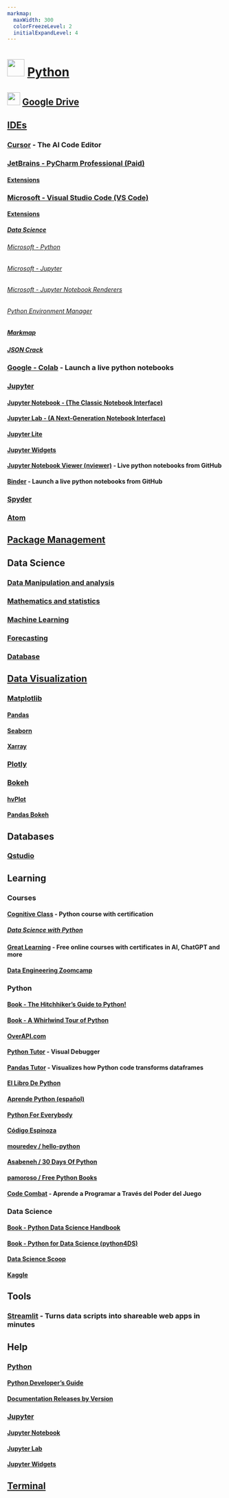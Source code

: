 ```yaml
---
markmap:
  maxWidth: 300
  colorFreezeLevel: 2
  initialExpandLevel: 4
---
```


# <img src='https://i.imgur.com/5WuXRVs.png' style='height:40px;width:auto'> [Python](https://www.python.org/)

## <img src='https://i.imgur.com/ZNXS54N.png' style='height:30px;width:auto'> [Google Drive](https://drive.google.com/drive/folders/1I-snULJDTEnnWbSr94ruXZhyKSrVr5xp?usp=drive_link)

## [IDEs](https://docs.anaconda.com/free/working-with-conda/ide-tutorials/)

### [Cursor](https://www.cursor.com/) - The AI Code Editor

### [JetBrains - PyCharm Professional (Paid)](https://www.jetbrains.com/pycharm/)
#### [Extensions](https://plugins.jetbrains.com/pycharm)

### [Microsoft - Visual Studio Code (VS Code)](../meta/index.md)
#### [Extensions](https://marketplace.visualstudio.com/)
##### [Data Science](https://marketplace.visualstudio.com/search?target=VSCode&category=Data%20Science&sortBy=Installs)
###### [Microsoft - Python](https://marketplace.visualstudio.com/items?itemName=ms-python.python)
###### [Microsoft - Jupyter](https://marketplace.visualstudio.com/items?itemName=ms-toolsai.jupyter)
###### [Microsoft - Jupyter Notebook Renderers](https://marketplace.visualstudio.com/items?itemName=ms-toolsai.jupyter-renderers)
###### [Python Environment Manager](https://marketplace.visualstudio.com/items?itemName=donjayamanne.python-environment-manager)
##### [Markmap](https://marketplace.visualstudio.com/items?itemName=gera2ld.markmap-vscode)
##### [JSON Crack](https://marketplace.visualstudio.com/items?itemName=AykutSarac.jsoncrack-vscode)

### [Google - Colab](https://colab.research.google.com/) - Launch a live python notebooks

### [Jupyter](https://jupyter.org/)
#### [Jupyter Notebook - (The Classic Notebook Interface)](https://jupyter.org/)
#### [Jupyter Lab - (A Next-Generation Notebook Interface)](https://jupyter.org/try-jupyter/lab/)
#### [Jupyter Lite](https://jupyterlite.readthedocs.io/en/stable/)
#### [Jupyter Widgets](https://ipywidgets.readthedocs.io/en/latest/_static/lab/index.html)
#### [Jupyter Notebook Viewer (nviewer)](https://nbviewer.org/) - Live python notebooks from GitHub

#### [Binder](https://mybinder.org/) - Launch a live python notebooks from GitHub

### [Spyder](https://www.spyder-ide.org/)

### [Atom](https://atom-editor.cc/)

## [Package Management](package_management/package_management_markmap.md)

## Data Science

### [Data Manipulation and analysis](data_science/data_manipulation_and_analysis/data_manipulation_and_analysis.md)
### [Mathematics and statistics](ddata_science/mathematics_and_statistics/mathematics_and_statistics.md)
### [Machine Learning](data_science/machine_learning/machine_learning.md)
### [Forecasting](data_science/forecasting/forecasting.md)
### [Database](data_science/database/database.md)

## [Data Visualization](https://pyviz.org/)

### [Matplotlib](https://matplotlib.org/)
#### [Pandas](https://pandas.pydata.org/pandas-docs/stable/user_guide/visualization.html)
#### [Seaborn](https://seaborn.pydata.org/)
#### [Xarray](https://docs.xarray.dev/en/stable/user-guide/plotting.html) 

### [Plotly](https://plotly.com/python/plotly-express/)

### [Bokeh](https://docs.bokeh.org/en/latest/)
#### [hvPlot](https://hvplot.holoviz.org/)
#### [Pandas Bokeh](https://github.com/PatrikHlobil/Pandas-Bokeh)

## Databases
### [Qstudio](https://github.com/timeseries/qstudio)

## Learning

### Courses
#### [Cognitive Class](https://cognitiveclass.ai/) - Python course with certification
##### [Data Science with Python](https://cognitiveclass.ai/learn/data-science-with-python)
#### [Great Learning](https://www.mygreatlearning.com/academy) - Free online courses with certificates in AI, ChatGPT and more
#### [Data Engineering Zoomcamp](https://github.com/DataTalksClub/data-engineering-zoomcamp?tab=readme-ov-file)

### Python
#### [Book - The Hitchhiker’s Guide to Python!](https://docs.python-guide.org/)
#### [Book - A Whirlwind Tour of Python](https://github.com/jakevdp/WhirlwindTourOfPython)
#### [OverAPI.com](https://overapi.com/python)
#### [Python Tutor](https://pythontutor.com/) - Visual Debugger
#### [Pandas Tutor](https://pandastutor.com/) - Visualizes how Python code transforms dataframes
#### [El Libro De Python](https://ellibrodepython.com/)
#### [Aprende Python (español)](https://aprendepython.es/)
#### [Python For Everybody](https://www.py4e.com/lessons)
#### [Código Espinoza](https://www.youtube.com/@codigoespinoza)
#### [mouredev / hello-python](https://github.com/mouredev/hello-python)
#### [Asabeneh / 30 Days Of Python](https://github.com/Asabeneh/30-Days-Of-Python)
#### [pamoroso / Free Python Books](https://github.com/pamoroso/free-python-books)
#### [Code Combat](https://codecombat.com/) - Aprende a Programar a Través del Poder del Juego

### Data Science
#### [Book - Python Data Science Handbook](https://github.com/jakevdp/PythonDataScienceHandbook)
#### [Book - Python for Data Science (python4DS)](https://aeturrell.github.io/python4DS/welcome.html)
#### [Data Science Scoop](https://github.com/datasciencescoop?tab=repositories)
#### [Kaggle](https://www.kaggle.com/learn)

## Tools
### [Streamlit](https://streamlit.io/) - Turns data scripts into shareable web apps in minutes

## Help

### [Python](https://www.python.org/doc/)
#### [Python Developer’s Guide](https://devguide.python.org/)
#### [Documentation Releases by Version](https://www.python.org/doc/versions/)

### [Jupyter](https://docs.jupyter.org/en/latest/)
#### [Jupyter Notebook](https://jupyter-notebook.readthedocs.io/en/latest/)
#### [Jupyter Lab](https://jupyterlab.readthedocs.io/en/stable/)
#### [Jupyter Widgets](https://ipywidgets.readthedocs.io/en/stable/)

## [Terminal](python_pip_terminal.md)



